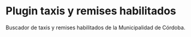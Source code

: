 # Plugin taxis y remises habilitados
Buscador de taxis y remises habilitados de la Municipalidad de Córdoba.

